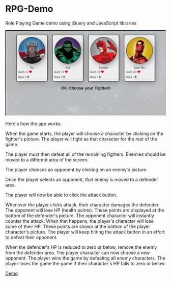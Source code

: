 # RPG-Demo

Role Playing Game demo using jQuery and JavaScript libraries

![battle](assets/images/megabattle.png)

Here's how the app works:

When the game starts, the player will choose a character by clicking on the fighter's picture. The player will fight as that character for the rest of the game.

The player must then defeat all of the remaining fighters. Enemies should be moved to a different area of the screen.

The player chooses an opponent by clicking on an enemy's picture.

Once the player selects an opponent, that enemy is moved to a defender area.

The player will now be able to click the attack button.

Whenever the player clicks attack, their character damages the defender. The opponent will lose HP (health points). These points are displayed at the bottom of the defender's picture. The opponent character will instantly counter the attack. When that happens, the player's character will lose some of their HP. These points are shown at the bottom of the player character's picture. The player will keep hitting the attack button in an effort to defeat their opponent.

When the defender's HP is reduced to zero or below, remove the enemy from the defender area. The player character can now choose a new opponent. The player wins the game by defeating all enemy characters. The player loses the game the game if their character's HP falls to zero or below.

[Demo](https://jbool24.github.io/RPG-Demo)
